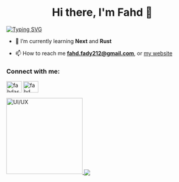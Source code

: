 <h1 align="center"> Hi there, I'm Fahd 👋</h1>

[![Typing SVG](https://readme-typing-svg.herokuapp.com?duration=3200&color=AA83FF&center=true&vCenter=true&lines=A+passionate+software+developer)](https://git.io/typing-svg)

- 🌱 I’m currently learning **Next** and **Rust**

- 📫 How to reach me **fahd.fady212@gmail.com**, or <a href="https://fahddev.vercel.app/"> my website </a>

<h3 align="left">Connect with me:</h3>
<p align="left">
<a href="https://x.com/fahdashwr" target="blank"><img align="center" src="https://raw.githubusercontent.com/rahuldkjain/github-profile-readme-generator/master/src/images/icons/Social/twitter.svg" alt="fahdashwr" height="30" width="40" /></a>
<a href="https://linkedin.com/in/fahdashour/" target="blank"><img align="center" src="https://raw.githubusercontent.com/rahuldkjain/github-profile-readme-generator/master/src/images/icons/Social/linked-in-alt.svg" alt="fahd ashour" height="30" width="40" /></a>
</p>

 <a href= "https://cloud.layer5.io/user/0f31f08a-624b-4304-92de-8da67944ffb0?tab=badges&badge=ui-ux" >
    <img src = "https://badges.layer5.io/assets/badges/ui-ux/ui-ux.png" alt = "UI/UX" style="height:200px; width:auto;"  />
  </a >

<image align="center" src="https://github-readme-streak-stats.herokuapp.com/?user=fahdfady&theme=shades-of-purple&hide_border=true" /> 
